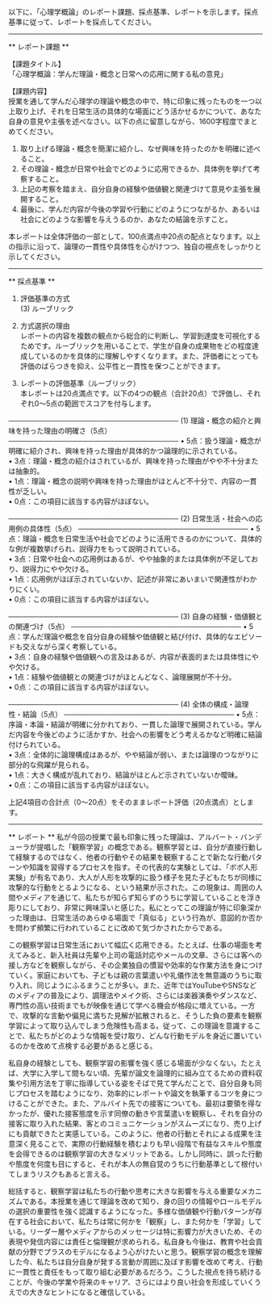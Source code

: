 以下に、「心理学概論」のレポート課題、採点基準、レポートを示します。採点基準に従って、レポートを採点してください。

---------------------------------------
** レポート課題 **

【課題タイトル】  
「心理学概論：学んだ理論・概念と日常への応用に関する私の意見」

【課題内容】  
授業を通して学んだ心理学の理論や概念の中で、特に印象に残ったものを一つ以上取り上げ、それを日常生活の具体的な場面にどう活かせるかについて、あなた自身の意見や主張を述べなさい。以下の点に留意しながら、1600字程度でまとめてください。  

1) 取り上げる理論・概念を簡潔に紹介し、なぜ興味を持ったのかを明確に述べること。  
2) その理論・概念が日常や社会でどのように応用できるか、具体例を挙げて考察すること。  
3) 上記の考察を踏まえ、自分自身の経験や価値観と関連づけて意見や主張を展開すること。  
4) 最後に、学んだ内容が今後の学習や行動にどのようにつながるか、あるいは社会にどのような影響を与えうるのか、あなたの結論を示すこと。

本レポートは全体評価の一部として、100点満点中20点の配点となります。以上の指示に沿って、論理の一貫性や具体性を心がけつつ、独自の視点をしっかりと示してください。  

---------------------------------------
** 採点基準 **

1. 評価基準の方式  
(3) ルーブリック  

2. 方式選択の理由  
レポートの内容を複数の観点から総合的に判断し、学習到達度を可視化するためです。ルーブリックを用いることで、学生が自身の成果物をどの程度達成しているのかを具体的に理解しやすくなります。また、評価者にとっても評価のばらつきを抑え、公平性と一貫性を保つことができます。

3. レポートの評価基準（ルーブリック）  
本レポートは20点満点です。以下の4つの観点（合計20点）で評価し、それぞれ0～5点の範囲でスコアを付与します。

──────────────────────────────────
(1) 理論・概念の紹介と興味を持った理由の明確さ（5点）
──────────────────────────────────
• 5点：扱う理論・概念が明確に紹介され、興味を持った理由が具体的かつ論理的に示されている。  
• 3点：理論・概念の紹介はされているが、興味を持った理由がやや不十分または抽象的。  
• 1点：理論・概念の説明や興味を持った理由がほとんど不十分で、内容の一貫性が乏しい。  
• 0点：この項目に該当する内容がほぼない。  

──────────────────────────────────
(2) 日常生活・社会への応用例の具体性（5点）
──────────────────────────────────
• 5点：理論・概念を日常生活や社会でどのように活用できるのかについて、具体的な例が複数挙げられ、説得力をもって説明されている。  
• 3点：日常や社会への応用例はあるが、やや抽象的または具体例が不足しており、説得力にやや欠ける。  
• 1点：応用例がほぼ示されていないか、記述が非常にあいまいで関連性がわかりにくい。  
• 0点：この項目に該当する内容がほぼない。  

──────────────────────────────────
(3) 自身の経験・価値観との関連づけ（5点）
──────────────────────────────────
• 5点：学んだ理論や概念を自分自身の経験や価値観と結び付け、具体的なエピソードも交えながら深く考察している。  
• 3点：自身の経験や価値観への言及はあるが、内容が表面的または具体性にやや欠ける。  
• 1点：経験や価値観との関連づけがほとんどなく、論理展開が不十分。  
• 0点：この項目に該当する内容がほぼない。  

──────────────────────────────────
(4) 全体の構成・論理性・結論（5点）
──────────────────────────────────
• 5点：序論・本論・結論が明確に分かれており、一貫した論理で展開されている。学んだ内容を今後どのように活かすか、社会への影響をどう考えるかなど明確に結論付けられている。  
• 3点：全体的に論理構成はあるが、やや結論が弱い、または論理のつながりに部分的な飛躍が見られる。  
• 1点：大きく構成が乱れており、結論がほとんど示されていないか曖昧。  
• 0点：この項目に該当する内容がほぼない。  

上記4項目の合計点（0～20点）をそのままレポート評価（20点満点）とします。  

---------------------------------------
** レポート **
私が今回の授業で最も印象に残った理論は、アルバート・バンデューラが提唱した「観察学習」の概念である。観察学習とは、自分が直接行動して経験するのではなく、他者の行動やその結果を観察することで新たな行動パターンや知識を習得するプロセスを指す。その代表的な実験としては、「ボボ人形実験」が有名であり、大人が人形を攻撃的に扱う様子を見た子どもたちが同様に攻撃的な行動をとるようになる、という結果が示された。この現象は、周囲の人間やメディアを通じて、私たちが知らず知らずのうちに学習していることを浮き彫りにしており、非常に興味深いと感じた。私にとってこの理論が特に印象深かった理由は、日常生活のあらゆる場面で「真似る」という行為が、意図的か否かを問わず頻繁に行われていることに改めて気づかされたからである。

この観察学習は日常生活において幅広く応用できる。たとえば、仕事の場面を考えてみると、新入社員は先輩や上司の電話対応やメールの文章、さらには客への接し方などを観察しながら、その企業独自の慣習や効率的な作業方法を身につけていく。家庭においても、子どもは親の言葉遣いや礼儀作法を無意識のうちに取り入れ、同じようにふるまうことが多い。また、近年ではYouTubeやSNSなどのメディアの普及により、調理法やメイク術、さらには楽器演奏やダンスなど、専門性の高い技術までもが映像を通じて学べる機会が格段に増えている。一方で、攻撃的な言動や偏見に満ちた見解が拡散されると、そうした負の要素を観察学習によって取り込んでしまう危険性も高まる。従って、この理論を意識することで、私たちがどのような情報を受け取り、どんな行動モデルを身近に置いているのかを改めて点検する必要があると感じる。

私自身の経験としても、観察学習の影響を強く感じる場面が少なくない。たとえば、大学に入学して間もない頃、先輩が論文を論理的に組み立てるための資料収集や引用方法を丁寧に指導している姿をそばで見て学んだことで、自分自身も同じプロセスを踏むようになり、効率的にレポートや論文を執筆するコツを身につけることができた。また、アルバイト先での接客についても、最初は要領を得なかったが、優れた接客態度を示す同僚の動きや言葉遣いを観察し、それを自分の接客に取り入れた結果、客とのコミュニケーションがスムーズになり、売り上げにも貢献できたと実感している。このように、他者の行動とそれによる成果を注意深く見ることで、実際の行動経験を積むよりも早い段階で有益なスキルや態度を会得できるのは観察学習の大きなメリットである。しかし同時に、誤った行動や態度を何度も目にすると、それが本人の無自覚のうちに行動基準として根付いてしまうリスクもあると言える。

総括すると、観察学習は私たちの行動や思考に大きな影響を与える重要なメカニズムである。本授業を通じて理論を改めて知り、身の回りの情報やロールモデルの選択の重要性を強く認識するようになった。多様な価値観や行動パターンが存在する社会において、私たちは常に何かを「観察」し、また何かを「学習」している。リーダー層やメディアからのメッセージは特に影響力が大きいため、その表現や発信内容には責任と倫理観が求められる。私自身も今後は、教育や社会貢献の分野でプラスのモデルになるよう心がけたいと思う。観察学習の概念を理解した今、私たちは自分自身が発する言動が周囲に及ぼす影響を改めて考え、行動に一貫性と責任をもって取り組む必要があるだろう。こうした視点を持ち続けることが、今後の学業や将来のキャリア、さらにはより良い社会を形成していくうえでの大きなヒントになると確信している。

